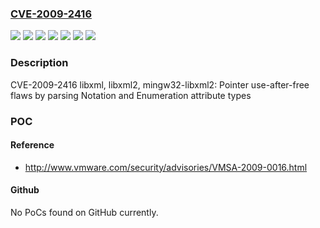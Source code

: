 ### [CVE-2009-2416](https://cve.mitre.org/cgi-bin/cvename.cgi?name=CVE-2009-2416)
![](https://img.shields.io/static/v1?label=Product&message=Red%20Hat%20Enterprise%20Linux%203&color=blue)
![](https://img.shields.io/static/v1?label=Product&message=Red%20Hat%20Enterprise%20Linux%204&color=blue)
![](https://img.shields.io/static/v1?label=Product&message=Red%20Hat%20Enterprise%20Linux%205&color=blue)
![](https://img.shields.io/static/v1?label=Version&message=!%200%3A2.6.16-12.7%20&color=brighgreen)
![](https://img.shields.io/static/v1?label=Version&message=!%200%3A2.6.26-2.1.2.8%20&color=brighgreen)
![](https://img.shields.io/static/v1?label=Version&message=!%201%3A1.8.17-9.3%20&color=brighgreen)
![](https://img.shields.io/static/v1?label=Vulnerability&message=Use%20After%20Free&color=brighgreen)

### Description

CVE-2009-2416 libxml, libxml2, mingw32-libxml2: Pointer use-after-free flaws by parsing Notation and Enumeration attribute types

### POC

#### Reference
- http://www.vmware.com/security/advisories/VMSA-2009-0016.html

#### Github
No PoCs found on GitHub currently.

